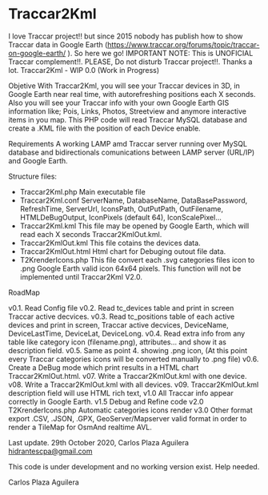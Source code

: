 # Traccar2Kml
I love Traccar project!! but since 2015 nobody has publish how to show Traccar data in Google Earth (https://www.traccar.org/forums/topic/traccar-on-google-earth/ ).
So here we go! 
IMPORTANT NOTE: This is UNOFICIAL Traccar complement!!. PLEASE, Do not disturb Traccar project!!. 
Thanks a lot. Traccar2Kml - WIP 0.0 (Work in Progress)

Objetive
With Traccar2Kml, you will see your Traccar devices in 3D, in Google Earth near real time, with autorefreshing positions each X seconds.
Also you will see your Traccar info with your own Google Earth GIS information like; Pois, Links, Photos, Streetview and anymore interactive items in you map.
This PHP code will read Traccar MySQL database and create a .KML file with the position of each Device enable.

Requirements
A working LAMP amd Traccar server running over MySQL database and bidirectionals comunications between LAMP server (URL/IP) and Google Earth.

Structure files:
 - Traccar2Kml.php   Main executable file
 - Traccar2Kml.conf  ServerName, DatabaseName, DataBasePassword, RefreshTime, ServerUrl, IconsPath, OutPutPath, OutFilename, HTMLDeBugOutput, IconPixels (default 64), IconScalePixel... 
 - Traccar2Kml.kml   This file may be opened by Google Earth, which will read each X seconds Traccar2KmlOut.kml.
 - Traccar2KmlOut.kml This file cotains the devices data.
 - Traccar2KmlOut.html Html chart for Debuging outout file data.
 - T2KrenderIcons.php This file convert each .svg categories files icon to .png Google Earth valid icon 64x64 pixels. This function will not be implemented until Traccar2Kml V2.0.


RoadMap

v0.1. Read Config file
v0.2. Read tc_devices table and print in screen Traccar active decvices.
v0.3. Read tc_positions table of each active devices and print in screen, Traccar active decvices, DeviceName, DeviceLastTime, DeviceLat, DeviceLong.
v0.4. Read extra info from any table like category icon (filename.png), attributes... and show it as description field. 
v0.5. Same as point 4. showing .png icon, 
(At this point every Traccar categories icons will be converted manually to .png file)
v0.6. Create a DeBug mode which print results in a HTML chart Traccar2KmlOut.html.
v07. Write a Traccar2KmlOut.kml with one device.
v08. Write a Traccar2KmlOut.kml with all devices.
v09. Traccar2KmlOut.kml description field will use HTML rich text,
v1.0 All Traccar info appear correctly in Google Earth.
v1.5 Debug and Refine code
v2.0 T2KrenderIcons.php Automatic categories icons render
v3.0 Other format export .CSV, .JSON, .GPX, GeoServer/Mapserver valid format in order to render a TileMap for OsmAnd realtime AVL.


Last update.
 29th October 2020, Carlos Plaza Aguilera hidrantescpa@gmail.com 
 
 This code is under development and no working version exist. Help needed.
 
 Carlos Plaza Aguilera
